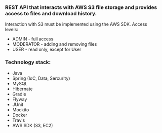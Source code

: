 
### REST API that interacts with AWS S3 file storage and provides access to files and download history.
Interaction with S3 must be implemented using the AWS SDK.
Access levels:
+ ADMIN - full access
+ MODERATOR - adding and removing files
+ USER - read only, except for User
### Technology stack:
+ Java
+ Spring (IoC, Data, Sercurity)
+ MySQL
+ Hibernate
+ Gradle
+ Flyway
+ JUnit
+ Mockito
+ Docker
+ Travis
+ AWS SDK (S3, EC2)
